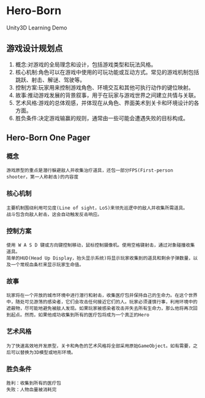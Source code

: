 # Hero-Born

Unity3D Learning Demo

## 游戏设计规划点

1. 概念:对游戏的全局理念和设计，包括游戏类型和玩法风格。
2. 核心机制:角色可以在游戏中使用的可玩功能或互动方式。常见的游戏机制包括跳跃、射击、解谜、驾驶等。
3. 控制方案:玩家用来控制游戏角色、环境交互和其他可执行动作的键位映射。
4. 故事:推动游戏发展的背景叙事，用于在玩家与游戏世界之间建立共情与关联。
5. 艺术风格:游戏的总体观感，并体现在从角色、界面美术到关卡和环境设计的各方面。
6. 胜负条件:决定游戏输赢的规则，通常由一些可能会遭遇失败的目标构成。

## Hero-Born One Pager

### 概念

    游戏原型的重点是潜行躲避敌人并收集治疗道具，还包一部分FPS(First-person shooter，第一人称射击)的内容度

### 核心机制

    主要机制围绕利用可见度(Line of sight，LoS)来领先巡逻中的敌人并收集所需道具。
    战斗包含向敌人射击，这会自动触发反击响应。

### 控制方案

    使用 W A S D 键或方向键控制移动，鼠标控制摄像机。使用空格键射击，通过对象碰撞收集道具。
    简单的HUD(Head Up Display，抬头显示系统)将显示玩家收集到的道具和剩余子弹数量，以及一个常规血条栏来显示玩家生命值。

### 故事

    玩家将在一个开放的城市环境中进行潜行和射击，收集医疗包并保持自己的生命力。在这个世界中，随处可见游荡的感染者，它们会攻击任何接近它们的人。玩家必须谨慎行事，利用环境中的遮蔽物，尽可能地避免被敌人发现。如果玩家被感染者攻击并失去所有生命力，那么他将再次回到起点。然而，如果他成功收集到所有的医疗包将成为一个真正的Hero

### 艺术风格

    为了快速高效地开发原型，关卡和角色的艺术风格将全部采用原始GameObject。如有需要，之后可以替换为3D模型或地形环境。

### 胜负条件

    胜利：收集到所有的医疗包
    失败：人物血量被消耗完
